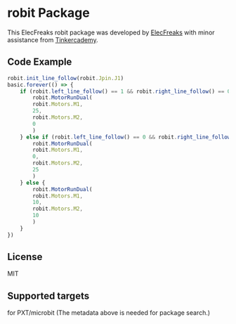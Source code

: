 # robit Package
This ElecFreaks robit package was developed by [ElecFreaks](https://www.elecfreaks.com/) with minor assistance from [Tinkercademy](https://tinkercademy.com/).


## Code Example
```JavaScript
robit.init_line_follow(robit.Jpin.J1)
basic.forever(() => {
    if (robit.left_line_follow() == 1 && robit.right_line_follow() == 0) {
        robit.MotorRunDual(
        robit.Motors.M1,
        25,
        robit.Motors.M2,
        0
        )
    } else if (robit.left_line_follow() == 0 && robit.right_line_follow() == 1) {
        robit.MotorRunDual(
        robit.Motors.M1,
        0,
        robit.Motors.M2,
        25
        )
    } else {
        robit.MotorRunDual(
        robit.Motors.M1,
        10,
        robit.Motors.M2,
        10
        )
    }
})

```

## License
MIT

## Supported targets
for PXT/microbit (The metadata above is needed for package search.)

